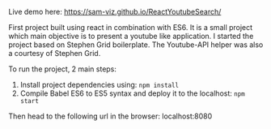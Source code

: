 Live demo here: https://sam-viz.github.io/ReactYoutubeSearch/

First project built using react in combination with ES6. 
It is a small project which main objective is to present a youtube like application.
I started the project based on Stephen Grid boilerplate.
The Youtube-API helper was also a courtesy of Stephen Grid.

To run the project, 2 main steps:
1. Install project dependencies using:
`npm install`
2. Compile Babel ES6 to ES5 syntax and deploy it to the localhost:
`npm start`

Then head to the following url in the browser: localhost:8080
